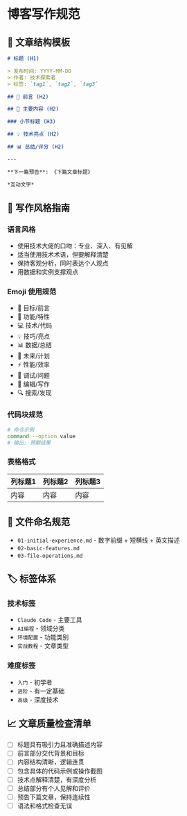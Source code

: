 # 博客写作规范

## 📝 文章结构模板

```markdown
# 标题 (H1)

> 发布时间: YYYY-MM-DD  
> 作者: 技术探索者  
> 标签: `tag1`, `tag2`, `tag3`

## 🎯 前言 (H2)

## 🚀 主要内容 (H2)

### 小节标题 (H3)

## 💡 技术亮点 (H2)

## 📊 总结/评分 (H2)

---

**下一篇预告**: 《下篇文章标题》

*互动文字*
```

## 🎨 写作风格指南

### 语言风格
- 使用技术大佬的口吻：专业、深入、有见解
- 适当使用技术术语，但要解释清楚
- 保持客观分析，同时表达个人观点
- 用数据和实例支撑观点

### Emoji 使用规范
- 🎯 目标/前言
- 🚀 功能/特性  
- 💻 技术/代码
- 💡 技巧/亮点
- 📊 数据/总结
- 🔮 未来/计划
- ⚡ 性能/效率
- 🐛 调试/问题
- 📝 编辑/写作
- 🔍 搜索/发现

### 代码块规范
```bash
# 命令示例
command --option value
# 输出: 预期结果
```

### 表格格式
| 列标题1 | 列标题2 | 列标题3 |
|---------|---------|---------|
| 内容    | 内容    | 内容    |

## 📂 文件命名规范

- `01-initial-experience.md` - 数字前缀 + 短横线 + 英文描述
- `02-basic-features.md`
- `03-file-operations.md`

## 🏷️ 标签体系

### 技术标签
- `Claude Code` - 主要工具
- `AI编程` - 领域分类  
- `环境配置` - 功能类别
- `实战教程` - 文章类型

### 难度标签
- `入门` - 初学者
- `进阶` - 有一定基础
- `高级` - 深度技术

## 📈 文章质量检查清单

- [ ] 标题具有吸引力且准确描述内容
- [ ] 前言部分交代背景和目标
- [ ] 内容结构清晰，逻辑连贯
- [ ] 包含具体的代码示例或操作截图
- [ ] 技术点解释清楚，有深度分析
- [ ] 总结部分有个人见解和评价
- [ ] 预告下篇文章，保持连续性
- [ ] 语法和格式检查无误